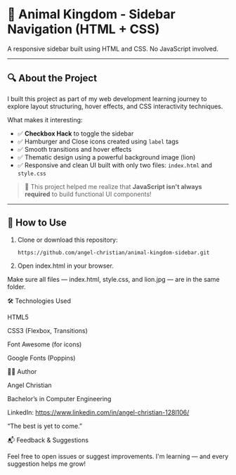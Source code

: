 # 🦁 Animal Kingdom - Sidebar Navigation (HTML + CSS)

A responsive sidebar built using HTML and CSS. No JavaScript involved.

---

## 🔍 About the Project

I built this project as part of my web development learning journey to explore layout structuring, hover effects, and CSS interactivity techniques.

What makes it interesting:
- ✅ **Checkbox Hack** to toggle the sidebar
- ✅ Hamburger and Close icons created using `label` tags
- ✅ Smooth transitions and hover effects
- ✅ Thematic design using a powerful background image (lion)
- ✅ Responsive and clean UI built with only two files: `index.html` and `style.css`

> 🧠 This project helped me realize that **JavaScript isn't always required** to build functional UI components!

---

## 🚀 How to Use

1. Clone or download this repository:

   ```bash
   https://github.com/angel-christian/animal-kingdom-sidebar.git

2. Open index.html in your browser.

Make sure all files — index.html, style.css, and lion.jpg — are in the same folder.

🛠️ Technologies Used

HTML5

CSS3 (Flexbox, Transitions)

Font Awesome (for icons)

Google Fonts (Poppins)

🙋‍♂️ Author

Angel Christian

Bachelor’s in Computer Engineering

LinkedIn: https://www.linkedin.com/in/angel-christian-128l106/

“The best is yet to come.”

📬 Feedback & Suggestions

Feel free to open issues or suggest improvements.
I'm learning — and every suggestion helps me grow!
